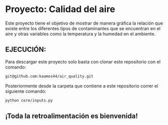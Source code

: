 # Proyecto: Calidad del aire

Este proyecto tiene el objetivo de mostrar de manera gráfica la relación que existe entre los diferentes tipos de contaminantes que se encuentran en el aire y otras variables como la temperatura y la humedad en el ambiente.

## EJECUCIÓN:
Para descargar este proyecto solo basta con clonar este repositorio con el comando:
```sh
git@github.com:kaamos44/air_quality.git
```

Posteriormente desde la carpeta que contiene a este repositorio correr el siguiente comando:

```sh
python core/inputs.py
```

## ¡Toda la retroalimentación es bienvenida!
